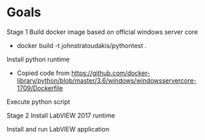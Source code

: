 
# Goals

Stage 1
Build docker image based on official windows server core

 * docker build -t johnstratoudakis/pythontest .

Install python runtime
 * Copied code from https://github.com/docker-library/python/blob/master/3.6/windows/windowsservercore-1709/Dockerfile

Execute python script

Stage 2
Install LabVIEW 2017 runtime

Install and run LabVIEW application


